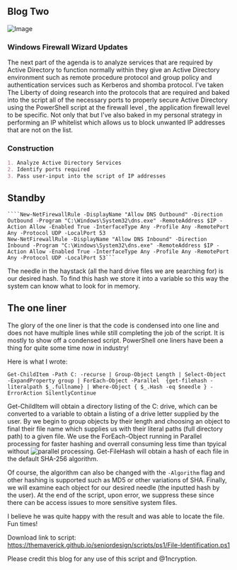 ## Blog Two

![Image](https://themaverick.github.io/seniordesign/gifs/neowhip.gif)

### Windows Firewall Wizard Updates
The next part of the agenda is to analyze services that are required by Active Directory to function normally within they give an Active Directory environment such as remote procedure protocol and group policy and authentication services such as Kerberos and shomba protocol. I've taken The Liberty of doing research into the protocols that are required and baked into the script all of the necessary ports to properly secure Active Directory using the PowerShell script at the firewall level , the application firewall level to be specific. Not only that but I've also baked in my personal strategy in performing an IP whitelist which allows us to block unwanted IP addresses that are not on the list.

### Construction
```markdown
1. Analyze Active Directory Services
2. Identify ports required
3. Pass user-input into the script of IP addresses
```

## Standby

    ````New-NetFirewallRule -DisplayName "Allow DNS Outbound" -Direction Outbound -Program "C:\Windows\System32\dns.exe" -RemoteAddress $IP -Action Allow -Enabled True -InterfaceType Any -Profile Any -RemotePort Any -Protocol UDP -LocalPort 53
    New-NetFirewallRule -DisplayName "Allow DNS Inbound" -Direction Inbound -Program "C:\Windows\System32\dns.exe" -RemoteAddress $IP -Action Allow -Enabled True -InterfaceType Any -Profile Any -RemotePort Any -Protocol UDP -LocalPort 53```

The needle in the haystack (all the hard drive files we are searching for) is our desired hash. To find this hash we store it into a variable so this way the system can know what to look for in memory.  

## The one liner

The glory of the one liner is that the code is condensed into one line and does not have multiple lines while still completing the job of the script. It is mostly to show off a condensed script. PowerShell one liners have been a thing for quite some time now in industry!

Here is what I wrote:

```
Get-ChildItem -Path C: -recurse | Group-Object Length | Select-Object -ExpandProperty group | ForEach-Object -Parallel  {get-filehash -literalpath $_.fullname} | Where-Object { $_.Hash -eq $needle } -ErrorAction SilentlyContinue
```

Get-ChildItem will obtain a directory listing of the C: drive, which can be converted to a variable to obtain a listing of a drive letter supplied by the user. By we begin to group objects by their length and choosing an object to final their file name which supplies us with their literal paths (full directory path) to a given file. We use the ForEach-Object running in Parallel processing for faster hashing and overrall consuming less time than tpyical without ![parallel processing](https://devblogs.microsoft.com/powershell/powershell-foreach-object-parallel-feature/). Get-FileHash will obtain a hash of each file in the default SHA-256 algorithm. 

Of course, the algorithm can also be changed with the `-Algorithm` flag and other hashing is supported such as MD5 or other variations of SHA. Finally, we will examine each object for our desired needle (the inputted hash by the user). At the end of the script, upon error, we suppress these since there can be access issues to more sensitive system files. 

I believe he was quite happy with the result and was able to locate the file. Fun times!

Download link to script: https://themaverick.github.io/seniordesign/scripts/ps1/File-Identification.ps1

Please credit this blog for any use of this script and @1ncryption.